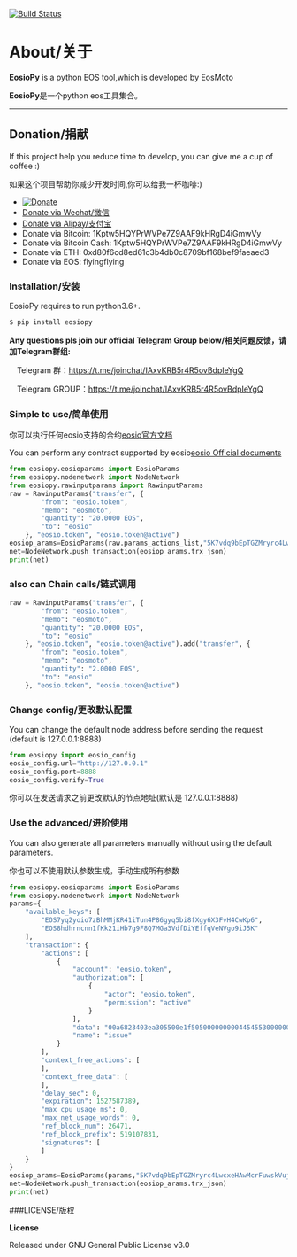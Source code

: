 [![Build Status](https://travis-ci.org/eosmoto/eosiopy.svg?branch=master)](https://travis-ci.org/eosmoto/eosiopy)
# About/关于

**EosioPy** is a python EOS tool,which is developed by EosMoto

**EosioPy**是一个python eos工具集合。

-------------------------------
## Donation/捐献
If this project help you reduce time to develop, you can give me a cup of coffee :) 

如果这个项目帮助你减少开发时间,你可以给我一杯咖啡:) 

- [![Donate](https://img.shields.io/badge/Donate-PayPal-green.svg)](https://paypal.me/gaojinfeng)
- [Donate via Wechat/微信](https://xcx.yibangbang99.com/media/weixin.jpg)
- [Donate via Alipay/支付宝](https://xcx.yibangbang99.com/media/zhifubao.jpg)
- Donate via Bitcoin: 1Kptw5HQYPrWVPe7Z9AAF9kHRgD4iGmwVy
- Donate via Bitcoin Cash: 1Kptw5HQYPrWVPe7Z9AAF9kHRgD4iGmwVy
- Donate via ETH: 0xd80f6cd8ed61c3b4db0c8709bf168bef9faeaed3
- Donate via EOS: flyingflying


### Installation/安装

EosioPy requires to run python3.6+.


```sh
$ pip install eosiopy
```
**Any questions pls join our official Telegram Group below/相关问题反馈，请加Telegram群组:**

&emsp;Telegram 群：https://t.me/joinchat/IAxvKRB5r4R5ovBdpIeYgQ

&emsp;Telegram GROUP：https://t.me/joinchat/IAxvKRB5r4R5ovBdpIeYgQ

### Simple to use/简单使用
你可以执行任何eosio支持的合约[eosio官方文档](https://eosio.github.io/eos/group__contractdev.html)

You can perform any contract supported by eosio[eosio Official documents](https://eosio.github.io/eos/group__contractdev.html)

```python
from eosiopy.eosioparams import EosioParams
from eosiopy.nodenetwork import NodeNetwork
from eosiopy.rawinputparams import RawinputParams
raw = RawinputParams("transfer", {
        "from": "eosio.token",
        "memo": "eosmoto",
        "quantity": "20.0000 EOS",
        "to": "eosio"
    }, "eosio.token", "eosio.token@active")
eosiop_arams=EosioParams(raw.params_actions_list,"5K7vdq9bEpTGZMryrc4LwcxeHAwMcrFuwskVujujpAfBoJwAo82")
net=NodeNetwork.push_transaction(eosiop_arams.trx_json)
print(net)
```
### also can Chain calls/链式调用
```python
raw = RawinputParams("transfer", {
        "from": "eosio.token",
        "memo": "eosmoto",
        "quantity": "20.0000 EOS",
        "to": "eosio"
    }, "eosio.token", "eosio.token@active").add("transfer", {
        "from": "eosio.token",
        "memo": "eosmoto",
        "quantity": "2.0000 EOS",
        "to": "eosio"
    }, "eosio.token", "eosio.token@active")

```

### Change config/更改默认配置

You can change the default node address before sending the request (default is 127.0.0.1:8888)

```python
from eosiopy import eosio_config
eosio_config.url="http://127.0.0.1"
eosio_config.port=8888
eosio_config.verify=True
```
你可以在发送请求之前更改默认的节点地址(默认是 127.0.0.1:8888)

### Use the advanced/进阶使用
You can also generate all parameters manually without using the default parameters.

你也可以不使用默认参数生成，手动生成所有参数
```python
from eosiopy.eosioparams import EosioParams
from eosiopy.nodenetwork import NodeNetwork
﻿params={
    "available_keys": [
        "EOS7yq2yoio7zBhMMjKR41iTun4P86gyq5bi8fXgy6X3FvH4CwKp6",
        "EOS8hdhrncnn1fKk21iHb7g9F8Q7MGa3VdfDiYEffqVeNVgo9iJ5K"
    ],
    "transaction": {
        "actions": [
            {
                "account": "eosio.token",
                "authorization": [
                    {
                        "actor": "eosio.token",
                        "permission": "active"
                    }
                ],
                "data": "00a6823403ea305500e1f505000000000445455300000000046d656d6f",
                "name": "issue"
            }
        ],
        "context_free_actions": [
        ],
        "context_free_data": [
        ],
        "delay_sec": 0,
        "expiration": 1527587389,
        "max_cpu_usage_ms": 0,
        "max_net_usage_words": 0,
        "ref_block_num": 26471,
        "ref_block_prefix": 519107831,
        "signatures": [
        ]
    }
}
eosiop_arams=EosioParams(﻿params,"5K7vdq9bEpTGZMryrc4LwcxeHAwMcrFuwskVujujpAfBoJwAo82")
net=NodeNetwork.push_transaction(eosiop_arams.trx_json)
print(net)
```




###LICENSE/版权

**License**

Released under GNU General Public License v3.0
